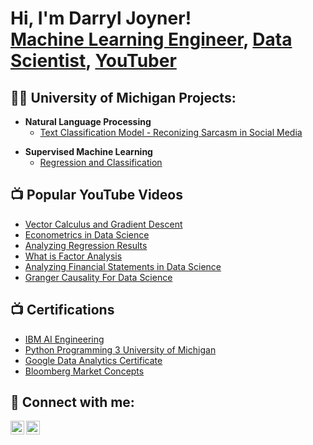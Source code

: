 <h1>Hi, I'm Darryl Joyner! <br/><a href="https://github.com/joshmadakor1">Machine Learning Engineer</a>, <a href="https://www.linkedin.com/in/darryl-a-joyner-bb053a16/">Data Scientist</a>, <a href="https://www.youtube.com/@datasciencewithdjchannel">YouTuber</a></h1>

<h2>👨‍💻 University of Michigan Projects:</h2>

- <b>Natural Language Processing</b>
  - [Text Classification Model - Reconizing Sarcasm in Social Media](https://github.com/DarrylJoyner0422/TextClassification.git)
</b>
 
- <b>Supervised Machine Learning</b>
  - [Regression and Classification](https://github.com/DarrylJoyner0422/Regression1.git)



</b>
<h2>📺 Popular YouTube Videos</h2>

- [Vector Calculus and Gradient Descent](https://youtu.be/n8gVSPCduOE?si=R3mh07OS7xJolIKl)
- [Econometrics in Data Science](https://youtu.be/X2_7zEGoIaU?si=mAnDELG04zBEQiXS)
- [Analyzing Regression Results](https://youtu.be/n8gVSPCduOE?si=R3mh07OS7xJolIKl)
- [What is Factor Analysis](https://youtu.be/nb0o_5T2Fe4?si=fcYEXj1rKhzz1_1U)
- [Analyzing Financial Statements in Data Science](https://youtu.be/g_fDZeyYNUc?si=f_Mp93dCphRHCLuA)
- [Granger Causality For Data Science](https://youtu.be/OL_TVd_1BKk?si=x9Jrj6VuenbpDRg8)





<h2>📺 Certifications</h2>
</b>
  
  - [IBM AI Engineering](https://www.coursera.org/account/accomplishments/specialization/K2VQJ2T4RKYD)
  - [Python Programming 3 University of Michigan](https://www.coursera.org/account/accomplishments/specialization/certificate/N3FD2MJ6UD9K)
  - [Google Data Analytics Certificate](https://www.credly.com/badges/ca1141bd-8119-4343-8d63-ffe3920382f3?source=linked_in_profile)
  - [Bloomberg Market Concepts](https://portal.bloombergforeducation.com/certificates/hNhiaeqGqzVDqxEZKjVJAZdV)

<h2> 🤳 Connect with me:</h2>

[<img align="left" alt="JoshMadakor | YouTube" width="22px" src="https://cdn.jsdelivr.net/npm/simple-icons@v3/icons/youtube.svg" />][youtube]
[<img align="left" alt="JoshMadakor | LinkedIn" width="22px" src="https://cdn.jsdelivr.net/npm/simple-icons@v3/icons/linkedin.svg" />][linkedin]


[youtube]: https://www.youtube.com/@datasciencewithdjchannel/videos
[linkedin]: https://www.linkedin.com/in/darryl-a-joyner-bb053a16/

<!--
**joshmadakor1/joshmadakor1** is a ✨ _special_ ✨ repository because its `README.md` (this file) appears on your GitHub profile.

Here are some ideas to get you started:

- 🔭 I’m currently working on ...
- 🌱 I’m currently learning ...
- 👯 I’m looking to collaborate on ...
- 🤔 I’m looking for help with ...
- 💬 Ask me about ...
- 📫 How to reach me: ...
- 😄 Pronouns: ...
- ⚡ Fun fact: ...
-->
